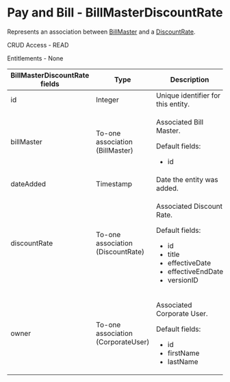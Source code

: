 # Pay and Bill - BillMasterDiscountRate

Represents an association between [BillMaster](https://bullhorn.github.io/rest-api-docs/entityref.html#pay-and-bill-billmaster) and a [DiscountRate](https://bullhorn.github.io/rest-api-docs/entityref.html#pay-and-bill-discountrate).

CRUD Access - READ

Entitlements - None

<table>
    <colgroup>
        <col width="20%" />
        <col width="20%" />
        <col width="20%" />
        <col width="20%" />
        <col width="20%" />
    </colgroup>
    <thead>
        <tr class="header">
            <th>BillMasterDiscountRate fields</th>
            <th>Type</th>
            <th>Description</th>
            <th>Not null</th>
            <th>Read-only</th>
        </tr>
    </thead>
    <tbody>
        <tr class="even">
            <td>id</td>
            <td>Integer</td>
            <td>Unique identifier for this entity.</td>
            <td>X</td>
            <td>X</td>
        </tr>
        <tr class="odd">
            <td>billMaster</td>
            <td>To-one association (BillMaster)</td>
            <td>
                <p>Associated Bill Master.</p>
                <p>Default fields:</p>
                <ul>
                    <li>id</li>
                </ul>
            </td>
            <td>X</td>
            <td>X</td>
        </tr>
        <tr class="even">
            <td>dateAdded</td>
            <td>Timestamp</td>
            <td>Date the entity was added.</td>
            <td>X</td>
            <td>X</td>
        </tr>
        <tr class="odd">
            <td>discountRate</td>
            <td>To-one association (DiscountRate)</td>
            <td>
                <p>Associated Discount Rate.</p>
                <p>Default fields:</p>
                <ul>
                    <li>id</li>
                    <li>title</li>
                    <li>effectiveDate</li>
                    <li>effectiveEndDate</li>
                    <li>versionID</li>
                </ul>
            </td>
            <td>X</td>
            <td>X</td>
        </tr>
        <tr class="even">
            <td>owner</td>
            <td>To-one association (CorporateUser)</td>
            <td>
                <p>Associated Corporate User.</p>
                <p>Default fields:</p>
                <ul>
                    <li>id</li>
                    <li>firstName</li>
                    <li>lastName</li>
                </ul>
            </td>
            <td></td>
            <td>X</td>
        </tr>
    </tbody>
</table>
